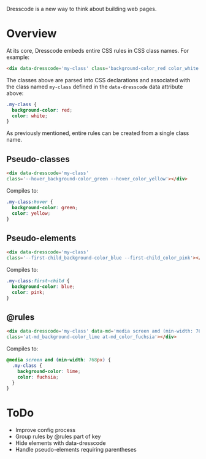 Dresscode is a new way to think about building web pages.

# Overview

At its core, Dresscode embeds entire CSS rules in CSS class names. For example:

```html
<div data-dresscode='my-class' class='background-color_red color_white'></div>
```

The classes above are parsed into CSS declarations and associated with the
class named `my-class` defined in the `data-dresscode` data attribute above:

```css
.my-class {
  background-color: red;
  color: white;
}
```

As previously mentioned, entire rules can be created from a single class name.

## Pseudo-classes

```html
<div data-dresscode='my-class'
class='--hover_background-color_green --hover_color_yellow'></div>
```

Compiles to:

```css
.my-class:hover {
  background-color: green;
  color: yellow;
}
```

## Pseudo-elements

```html
<div data-dresscode='my-class'
class='--first-child_background-color_blue --first-child_color_pink'></div>
```

Compiles to:

```css
.my-class:first-child {
  background-color: blue;
  color: pink;
}
```

## @rules

```html
<div data-dresscode='my-class' data-md='media screen and (min-width: 768px)'
class='at-md_background-color_lime at-md_color_fuchsia'></div>
```

Compiles to:

```css
@media screen and (min-width: 768px) {
  .my-class {
    background-color: lime;
    color: fuchsia;
  }
}
```

# ToDo

* Improve config process
* Group rules by @rules part of key
* Hide elements with data-dresscode
* Handle pseudo-elements requiring parentheses

